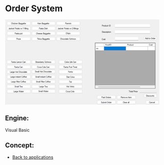 # Order System

![Order System](OS.PNG)

## Engine:
Visual Basic

## Concept:

- [Back to applications](applications.md)
